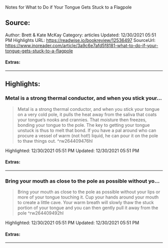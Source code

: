 Notes for What to Do if Your Tongue Gets Stuck to a Flagpole

## Source:
Author: Brett &#38; Kate McKay
Category: articles
Updated: 12/30/2021 05:51 PM
Highlights URL: https://readwise.io/bookreview/12536497
SourceUrl: https://www.inoreader.com/article/3a9c6e7afd5f8181-what-to-do-if-your-tongue-gets-stuck-to-a-flagpole


#### Extras:




 
-----
 ## Highlights:

### Metal is a strong thermal conductor, and when you stick your...
>Metal is a strong thermal conductor, and when you stick your tongue on a very cold pole, it pulls the heat away from the saliva that coats your tongue’s nooks and crannies. That moisture then freezes, bonding your tongue to the pole. The key to getting your tongue unstuck is thus to melt that bond. If you have a pal around who can procure a vessel of warm (not hot!) liquid, he can pour it on the pole to thaw things out. ^rw264409476hl


Highlighted: 12/30/2021 05:51 PM
Updated: 12/30/2021 05:51 PM


#### Extras:





------

### Bring your mouth as close to the pole as possible without yo...
>Bring your mouth as close to the pole as possible without your lips or more of your tongue touching it. Cup your hands around your mouth to create a little cave. Your warm breath will slowly thaw the stuck portion of your tongue and you can then gently pull it away from the pole ^rw264409492hl


Highlighted: 12/30/2021 05:51 PM
Updated: 12/30/2021 05:51 PM


#### Extras:





------


